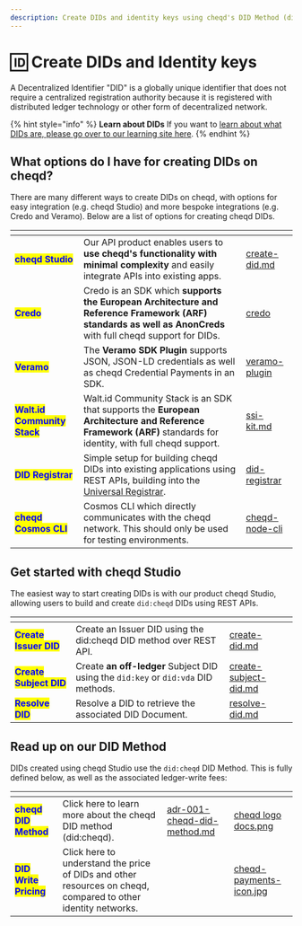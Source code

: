 ```yaml
---
description: Create DIDs and identity keys using cheqd's DID Method (did:cheqd)
---
```


# 🆔 Create DIDs and Identity keys

A Decentralized Identifier "DID" is a globally unique identifier that does not require a centralized registration authority because it is registered with distributed ledger technology or other form of decentralized network.

{% hint style="info" %}
**Learn about DIDs** If you want to [learn about what DIDs are, please go over to our learning site here](https://learn.cheqd.io/decentralised-identity/dids).
{% endhint %}

## What options do I have for creating DIDs on cheqd?

There are many different ways to create DIDs on cheqd, with options for easy integration (e.g. cheqd Studio) and more bespoke integrations (e.g. Credo and Veramo). Below are a list of options for creating cheqd DIDs.

<table data-view="cards"><thead><tr><th></th><th></th><th data-hidden data-card-target data-type="content-ref"></th></tr></thead><tbody><tr><td><mark style="color:blue;"><strong>cheqd Studio</strong></mark></td><td>Our API product enables users to <strong>use cheqd's functionality with minimal complexity</strong> and easily integrate APIs into existing apps. </td><td><a href="create-did.md">create-did.md</a></td></tr><tr><td><mark style="color:blue;"><strong>Credo</strong></mark></td><td>Credo is an SDK which <strong>supports the European Architecture and Reference Framework (ARF)</strong> <strong>standards as well as AnonCreds</strong> with full cheqd support for DIDs. </td><td><a href="../../sdk/credo/">credo</a></td></tr><tr><td><mark style="color:blue;"><strong>Veramo</strong></mark></td><td>The <strong>Veramo SDK Plugin</strong> supports JSON, JSON-LD credentials as well as cheqd Credential Payments in an SDK.</td><td><a href="../../sdk/veramo-plugin/">veramo-plugin</a></td></tr><tr><td><mark style="color:blue;"><strong>Walt.id Community Stack</strong></mark></td><td>Walt.id Community Stack is an SDK that supports the <strong>European Architecture and Reference Framework (ARF)</strong> standards for identity, with full cheqd support. </td><td><a href="../../sdk/ssi-kit.md">ssi-kit.md</a></td></tr><tr><td><mark style="color:blue;"><strong>DID Registrar</strong></mark></td><td>Simple setup for building cheqd DIDs into existing applications using REST APIs, building into the <a href="https://uniregistrar.io/">Universal Registrar</a>.</td><td><a href="../../advanced/did-registrar/">did-registrar</a></td></tr><tr><td><mark style="color:blue;"><strong>cheqd Cosmos CLI</strong></mark></td><td>Cosmos CLI which directly communicates with the cheqd network. This should only be used for testing environments.</td><td><a href="../../advanced/tooling/cheqd-node-cli/">cheqd-node-cli</a></td></tr></tbody></table>

## Get started with cheqd Studio

The easiest way to start creating DIDs is with our product cheqd Studio, allowing users to build and create `did:cheqd` DIDs using REST APIs.

<table data-view="cards"><thead><tr><th></th><th></th><th data-hidden data-card-target data-type="content-ref"></th></tr></thead><tbody><tr><td><mark style="color:blue;"><strong>Create Issuer DID</strong></mark></td><td>Create an Issuer DID using the did:cheqd DID method over REST API. </td><td><a href="create-did.md">create-did.md</a></td></tr><tr><td><mark style="color:blue;"><strong>Create Subject DID</strong></mark></td><td>Create <strong>an off-ledger</strong> Subject DID using the <code>did:key</code> or <code>did:vda</code> DID methods.</td><td><a href="create-subject-did.md">create-subject-did.md</a></td></tr><tr><td><mark style="color:blue;"><strong>Resolve DID</strong></mark></td><td>Resolve a DID to retrieve the associated DID Document. </td><td><a href="resolve-did.md">resolve-did.md</a></td></tr></tbody></table>

## Read up on our DID Method

DIDs created using cheqd Studio use the `did:cheqd` DID Method. This is fully defined below, as well as the associated ledger-write fees:

<table data-card-size="large" data-view="cards"><thead><tr><th></th><th></th><th data-hidden data-card-target data-type="content-ref"></th><th data-hidden data-card-cover data-type="files"></th></tr></thead><tbody><tr><td><mark style="color:blue;"><strong>cheqd DID Method</strong></mark></td><td>Click here to learn more about the cheqd DID method (did:cheqd).</td><td><a href="../../architecture/adr-list/adr-001-cheqd-did-method.md">adr-001-cheqd-did-method.md</a></td><td><a href="../../.gitbook/assets/cheqd logo docs.png">cheqd logo docs.png</a></td></tr><tr><td><mark style="color:blue;"><strong>DID Write Pricing</strong></mark></td><td>Click here to understand the price of DIDs and other resources on cheqd, compared to other identity networks.</td><td></td><td><a href="../../.gitbook/assets/cheqd-payments-icon.jpg">cheqd-payments-icon.jpg</a></td></tr></tbody></table>
